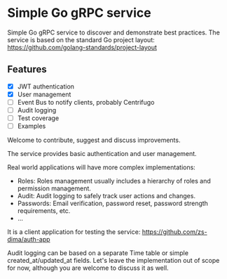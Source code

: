 # Simple Go gRPC service

Simple Go gRPC service to discover and demonstrate best practices.
The service is based on the standard Go project layout: https://github.com/golang-standards/project-layout

## Features
- [x] JWT authentication
- [x] User management
- [ ] Event Bus to notify clients, probably Centrifugo
- [ ] Audit logging
- [ ] Test coverage
- [ ] Examples

Welcome to contribute, suggest and discuss improvements.

The service provides basic authentication and user management.

Real world applications will have more complex implementations:
- Roles: Roles management usually includes a hierarchy of roles and permission management.
- Audit: Audit logging to safely track user actions and changes.
- Passwords: Email verification, password reset, password strength requirements, etc.
- ...

It is a client application for testing the service:
https://github.com/zs-dima/auth-app


Audit logging can be based on a separate Time table or simple created_at/updated_at fields.
Let's leave the implementation out of scope for now, although you are welcome to discuss it as well.
